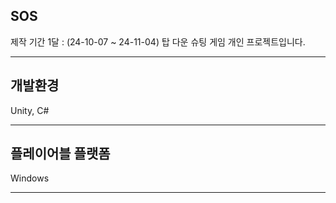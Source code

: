 SOS
-------------------------
제작 기간 1달 : (24-10-07 ~ 24-11-04)
탑 다운 슈팅 게임 개인 프로젝트입니다.

---------

개발환경
---------
Unity, C#

---------

플레이어블 플랫폼
---------
Windows

---------




